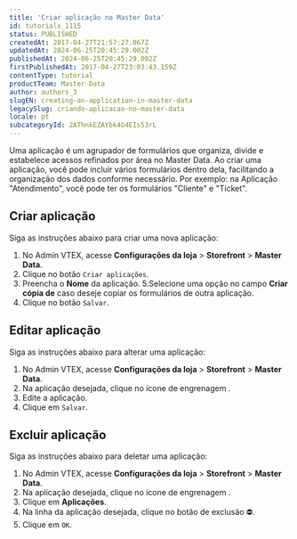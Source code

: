 ```yaml
---
title: 'Criar aplicação no Master Data'
id: tutorials_1115
status: PUBLISHED
createdAt: 2017-04-27T21:57:27.067Z
updatedAt: 2024-06-25T20:45:29.002Z
publishedAt: 2024-06-25T20:45:29.002Z
firstPublishedAt: 2017-04-27T23:03:43.159Z
contentType: tutorial
productTeam: Master Data
author: authors_3
slugEN: creating-an-application-in-master-data
legacySlug: criando-aplicacao-no-master-data
locale: pt
subcategoryId: 2AThnkEZAYbk4G4EIs53rL
---
```


Uma aplicação é um agrupador de formulários que organiza, divide e estabelece acessos refinados por área no Master Data. Ao criar uma aplicação, você pode incluir vários formulários dentro dela, facilitando a organização dos dados conforme necessário. Por exemplo: na Aplicação "Atendimento", você pode ter os formulários "Cliente" e "Ticket".

## Criar aplicação

Siga as instruções abaixo para criar uma nova aplicação:

1. No Admin VTEX, acesse **Configurações da loja** > **Storefront** > **Master Data**.
2. Clique no botão `Criar aplicações`.
4. Preencha o **Nome** da aplicação.
5.Selecione uma opção no campo **Criar cópia de** caso deseje copiar os formulários de outra aplicação.
6. Clique no botão `Salvar`.

## Editar aplicação

Siga as instruções abaixo para alterar uma aplicação:

1. No Admin VTEX, acesse **Configurações da loja** > **Storefront** > **Master Data**.
3. Na aplicação desejada, clique no ícone de engrenagem <i class="fas fa-cog"></i>.
4. Edite a aplicação.
5. Clique em `Salvar`.

## Excluir aplicação

Siga as instruções abaixo para deletar uma aplicação:

1. No Admin VTEX, acesse **Configurações da loja** > **Storefront** > **Master Data**.
2. Na aplicação desejada, clique no ícone de engrenagem <i class="fas fa-cog"></i>.
4. Clique em **Aplicações**.
5. Na linha da aplicação desejada, clique no botão de exclusão ⛔.
6. Clique em `OK`.

